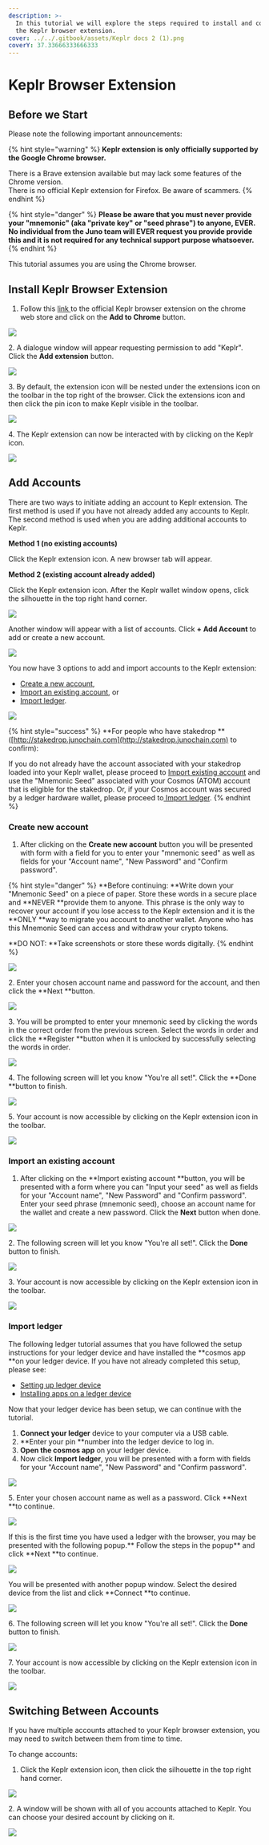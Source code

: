 ```yaml
---
description: >-
  In this tutorial we will explore the steps required to install and configure
  the Keplr browser extension.
cover: ../../.gitbook/assets/Keplr docs 2 (1).png
coverY: 37.33666333666333
---
```


# Keplr Browser Extension

## Before we Start

Please note the following important announcements:

{% hint style="warning" %}
**Keplr extension is only officially supported by the Google Chrome browser.**

There is a Brave extension available but may lack some features of the Chrome version. \
There is no official Keplr extension for Firefox. Be aware of scammers.
{% endhint %}

{% hint style="danger" %}
**Please be aware that you must never provide your "mnemonic" (aka "private key" or "seed phrase") to anyone, EVER. No individual from the Juno team will EVER request you provide provide this and it is not required for any technical support purpose whatsoever.**
{% endhint %}

This tutorial assumes you are using the Chrome browser.

## **Install Keplr Browser Extension**

1. Follow this [link ](https://chrome.google.com/webstore/detail/keplr/dmkamcknogkgcdfhhbddcghachkejeap?hl=en)to the official Keplr browser extension on the chrome web store and click on the **Add to Chrome** button.

![](<../../.gitbook/assets/image (7).png>)

2\. A dialogue window will appear requesting permission to add "Keplr". Click the **Add extension** button.

![](<../../.gitbook/assets/image (2).png>)

3\. By default, the extension icon will be nested under the extensions icon on the toolbar in the top right of the browser. Click the extensions icon and then click the pin icon to make Keplr visible in the toolbar.

![](<../../.gitbook/assets/image (4).png>)

4\. The Keplr extension can now be interacted with by clicking on the Keplr icon.

![](<../../.gitbook/assets/image (5).png>)

## Add Accounts

There are two ways to initiate adding an account to Keplr extension. The first method is used if you have not already added any accounts to Keplr. The second method is used when you are adding additional accounts to Keplr.

**Method 1 (no existing accounts)**

Click the Keplr extension icon. A new browser tab will appear.

**Method 2 (existing account already added)**

Click the Keplr extension icon. After the Keplr wallet window opens, click the silhouette in the top right hand corner.

![](<../../.gitbook/assets/image (33).png>)

Another window will appear with a list of accounts. Click **+ Add Account** to add or create a new account.

![](<../../.gitbook/assets/image (31).png>)

You now have 3 options to add and import accounts to the Keplr extension:

* [Create a new account](keplr-browser-extension.md#create-new-account),
* [Import an existing account](keplr-browser-extension.md#import-an-existing-account), or
* [Import ledger](keplr-browser-extension.md#import-ledger).

![](<../../.gitbook/assets/image (3).png>)

{% hint style="success" %}
**For people who have stakedrop **([http://stakedrop.junochain.com](http://stakedrop.junochain.com) to confirm):

If you do not already have the account associated with your stakedrop loaded into your Keplr wallet, please proceed to [Import existing account](keplr-browser-extension.md#import-an-existing-account) and use the "Mnemonic Seed" associated with your Cosmos (ATOM) account that is eligible for the stakedrop. Or, if your Cosmos account was secured by a ledger hardware wallet, please proceed to[ Import ledger](keplr-browser-extension.md#import-ledger).
{% endhint %}

### Create new account

1. After clicking on the **Create new account** button you will be presented with form with a field for you to enter your "mnemonic seed" as well as fields for your "Account name", "New Password" and "Confirm password".

{% hint style="danger" %}
**Before continuing: **Write down your "Mnemonic Seed" on a piece of paper. Store these words in a secure place and **NEVER **provide them to anyone. This phrase is the only way to recover your account if you lose access to the Keplr extension and it is the **ONLY **way to migrate you account to another wallet. Anyone who has this Mnemonic Seed can access and withdraw your crypto tokens.

**DO NOT: **Take screenshots or store these words digitally.
{% endhint %}

![](<../../.gitbook/assets/image (6).png>)

2\. Enter your chosen account name and password for the account, and then click the **Next **button.

![](<../../.gitbook/assets/image (9).png>)

3\. You will be prompted to enter your mnemonic seed by clicking the words in the correct order from the previous screen. Select the words in order and click the **Register **button when it is unlocked by successfully selecting the words in order.

![](<../../.gitbook/assets/image (8).png>)

4\. The following screen will let you know "You're all set!". Click the **Done **button to finish.

![](../../.gitbook/assets/image.png)

5\. Your account is now accessible by clicking on the Keplr extension icon in the toolbar.

![](<../../.gitbook/assets/image (29) (1) (1) (1) (1).png>)

### Import an existing account

1. After clicking on the **Import existing account **button, you will be presented with a form where you can "Input your seed" as well as fields for your "Account name", "New Password" and "Confirm password". Enter your seed phrase (mnemonic seed), choose an account name for the wallet and create a new password. Click the **Next** button when done.

![](<../../.gitbook/assets/image (35).png>)

2\. The following screen will let you know "You're all set!". Click the **Done** button to finish.

![](<../../.gitbook/assets/image (24).png>)

3\. Your account is now accessible by clicking on the Keplr extension icon in the toolbar.

![](<../../.gitbook/assets/image (29) (1) (1) (1).png>)

### Import ledger

The following ledger tutorial assumes that you have followed the setup instructions for your ledger device and have installed the **cosmos app **on your ledger device. If you have not already completed this setup, please see:

* [Setting up ledger device](https://support.ledger.com/hc/en-us/articles/360000613793-Set-up-your-Ledger-Nano-S?docs=true)
* [Installing apps on a ledger device](https://support.ledger.com/hc/en-us/articles/4404382258961?docs=true)

Now that your ledger device has been setup, we can continue with the tutorial.

1. **Connect your ledger** device to your computer via a USB cable.
2. **Enter your pin **number into the ledger device to log in.
3. **Open the cosmos app** on your ledger device.
4. Now click **Import ledger**, you will be presented with a form with fields for your "Account name", "New Password" and "Confirm password".

![](<../../.gitbook/assets/image (27).png>)

5\. Enter your chosen account name as well as a password. Click **Next **to continue.



![](<../../.gitbook/assets/image (28).png>)

If this is the first time you have used a ledger with the browser, you may be presented with the following popup.** Follow the steps in the popup** and click **Next **to continue.

![](<../../.gitbook/assets/image (23).png>)

You will be presented with another popup window. Select the desired device from the list and click **Connect **to continue.

![](<../../.gitbook/assets/image (26).png>)

6\.  The following screen will let you know "You're all set!". Click the **Done** button to finish.

![](<../../.gitbook/assets/image (36).png>)

7\. Your account is now accessible by clicking on the Keplr extension icon in the toolbar.

![](<../../.gitbook/assets/image (25).png>)

## Switching Between Accounts

If you have multiple accounts attached to your Keplr browser extension, you may need to switch between them from time to time.

To change accounts:

1. Click the Keplr extension icon, then click the silhouette in the top right hand corner.&#x20;

&#x20;

![](<../../.gitbook/assets/image (32).png>)

2\. A window will be shown with all of you accounts attached to Keplr. You can choose your desired account by clicking on it.

![](<../../.gitbook/assets/image (34).png>)

